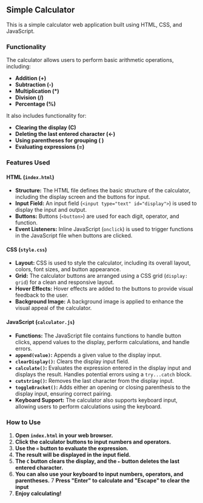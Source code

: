 ## Simple Calculator

This is a simple calculator web application built using HTML, CSS, and JavaScript. 

### Functionality

The calculator allows users to perform basic arithmetic operations, including:

- **Addition (+)**
- **Subtraction (-)**
- **Multiplication (*)**
- **Division (/)**
- **Percentage (%)**

It also includes functionality for:

- **Clearing the display (C)**
- **Deleting the last entered character (←)**
- **Using parentheses for grouping ( )**
- **Evaluating expressions (=)**

### Features Used

#### HTML (`index.html`)

- **Structure:** The HTML file defines the basic structure of the calculator, including the display screen and the buttons for input.
- **Input Field:** An input field (`<input type="text" id="display">`) is used to display the input and output.
- **Buttons:** Buttons (`<button>`) are used for each digit, operator, and function.
- **Event Listeners:**  Inline JavaScript (`onclick`) is used to trigger functions in the JavaScript file when buttons are clicked.

#### CSS (`style.css`)

- **Layout:** CSS is used to style the calculator, including its overall layout, colors, font sizes, and button appearance.
- **Grid:** The calculator buttons are arranged using a CSS grid (`display: grid`) for a clean and responsive layout.
- **Hover Effects:**  Hover effects are added to the buttons to provide visual feedback to the user.
- **Background Image:** A background image is applied to enhance the visual appeal of the calculator.

#### JavaScript (`calculator.js`)

- **Functions:** The JavaScript file contains functions to handle button clicks, append values to the display, perform calculations, and handle errors.
- **`append(value)`:**  Appends a given value to the display input.
- **`clearDisplay()`:** Clears the display input field.
- **`calculate()`:** Evaluates the expression entered in the display input and displays the result. Handles potential errors using a `try...catch` block.
- **`cutstring()`:** Removes the last character from the display input.
- **`toggleBracket()`:**  Adds either an opening or closing parenthesis to the display input, ensuring correct pairing.
- **Keyboard Support:** The calculator also supports keyboard input, allowing users to perform calculations using the keyboard.

### How to Use

1. **Open `index.html` in your web browser.** 
2. **Click the calculator buttons to input numbers and operators.**
3. **Use the `=` button to evaluate the expression.**
4. **The result will be displayed in the input field.**
5. **The `C` button clears the display, and the `←` button deletes the last entered character.**
6. **You can also use your keyboard to input numbers, operators, and parentheses.**
7 **Press "Enter" to calculate and "Escape" to clear the input**
8. **Enjoy calculating!**
